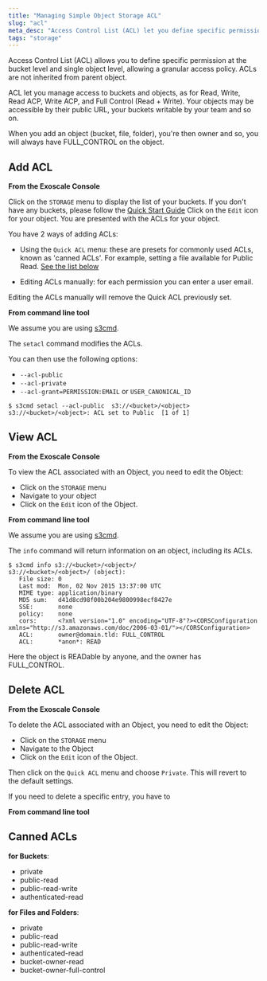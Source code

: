 ```yaml
---
title: "Managing Simple Object Storage ACL"
slug: "acl"
meta_desc: "Access Control List (ACL) let you define specific permission for each object, from the interface or through the API, to fine-tune who can use your data."
tags: "storage"
---
```


Access Control List (ACL) allows you to define specific permission at the
bucket level and single object level, allowing a granular access policy.
ACLs are not inherited from parent object.

ACL let you manage access to buckets and objects, as for Read, Write, Read
ACP, Write ACP, and Full Control (Read + Write). Your objects may be accessible
by their public URL, your buckets writable by your team and so on.

When you add an object (bucket, file, folder), you're then owner and so, you
will always have FULL_CONTROL on the object.

## Add ACL

**From the Exoscale Console**

Click on the `STORAGE` menu to display the list of your buckets.
If you don't have any buckets, please follow the [Quick Start Guide](/documentation/storage/quick-start)
Click on the `Edit` icon for your object. You are presented with the ACLs for
your object.

You have 2 ways of adding ACLs:

* Using the `Quick ACL` menu: these are presets for commonly used ACLs, known as 'canned ACLs'. For example, setting a file available for Public Read. [See the list below](/documentation/storage/acl/#canned-acls)

* Editing ACLs manually: for each permission you can enter a user email.

Editing the ACLs manually will remove the Quick ACL previously set.

**From command line tool**

We assume you are using [s3cmd](http://s3tools.org/s3cmd).

The `setacl` command modifies the ACLs.

You can then use the following options:

* `--acl-public`
* `--acl-private`
* `--acl-grant=PERMISSION:EMAIL` or `USER_CANONICAL_ID`

```
$ s3cmd setacl --acl-public  s3://<bucket>/<object>
s3://<bucket>/<object>: ACL set to Public  [1 of 1]
```

## View ACL

**From the Exoscale Console**

To view the ACL associated with an Object, you need to edit the Object:
* Click on the `STORAGE` menu
* Navigate to your object
* Click on the `Edit` icon of the Object.

**From command line tool**

We assume you are using [s3cmd](http://s3tools.org/s3cmd).

The `info` command will return information on an object, including its ACLs.

```
$ s3cmd info s3://<bucket>/<object>/
s3://<bucket>/<object>/ (object):
   File size: 0
   Last mod:  Mon, 02 Nov 2015 13:37:00 UTC
   MIME type: application/binary
   MD5 sum:   d41d8cd98f00b204e9800998ecf8427e
   SSE:       none
   policy:    none
   cors:      <?xml version="1.0" encoding="UTF-8"?><CORSConfiguration xmlns="http://s3.amazonaws.com/doc/2006-03-01/"></CORSConfiguration>
   ACL:       owner@domain.tld: FULL_CONTROL
   ACL:       *anon*: READ
```
Here the object is READable by anyone, and the owner has FULL_CONTROL.


## Delete ACL

**From the Exoscale Console**

To delete the ACL associated with an Object, you need to edit the Object:
* Click on the `STORAGE` menu
* Navigate to the Object
* Click on the `Edit` icon of the Object.

Then click on the `Quick ACL` menu and choose `Private`. This will revert to
the default settings.

If you need to delete a specific entry, you have to

**From command line tool**

## Canned ACLs

**for Buckets**:

* private
* public-read
* public-read-write
* authenticated-read

**for Files and Folders**:

* private
* public-read
* public-read-write
* authenticated-read
* bucket-owner-read
* bucket-owner-full-control

